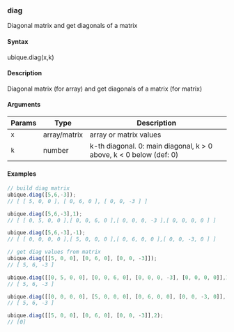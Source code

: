 ### diag

Diagonal matrix and get diagonals of a matrix


#### Syntax

ubique.diag(x,k)


#### Description

Diagonal matrix (for array) and get diagonals of a matrix (for matrix)  



#### Arguments

|Params|Type|Description
|---------|----|-----------
|`x` | array/matrix | array or matrix values
|`k` | number | k-th diagonal. 0: main diagonal, k > 0 above, k < 0 below (def: 0)


#### Examples

```js
// build diag matrix
ubique.diag([5,6,-3]);
// [ [ 5, 0, 0 ], [ 0, 6, 0 ], [ 0, 0, -3 ] ]

ubique.diag([5,6,-3],1);
// [ [ 0, 5, 0, 0 ],[ 0, 0, 6, 0 ],[ 0, 0, 0, -3 ],[ 0, 0, 0, 0 ] ]

ubique.diag([5,6,-3],-1);
// [ [ 0, 0, 0, 0 ],[ 5, 0, 0, 0 ],[ 0, 6, 0, 0 ],[ 0, 0, -3, 0 ] ]

// get diag values from matrix
ubique.diag([[5, 0, 0], [0, 6, 0], [0, 0, -3]]);
// [ 5, 6, -3 ]

ubique.diag([[0, 5, 0, 0], [0, 0, 6, 0], [0, 0, 0, -3], [0, 0, 0, 0]],1);
// [ 5, 6, -3 ]

ubique.diag([[0, 0, 0, 0], [5, 0, 0, 0], [0, 6, 0, 0], [0, 0, -3, 0]],-1);
// [ 5, 6, -3 ]

ubique.diag([[5, 0, 0], [0, 6, 0], [0, 0, -3]],2);
// [0]
```

